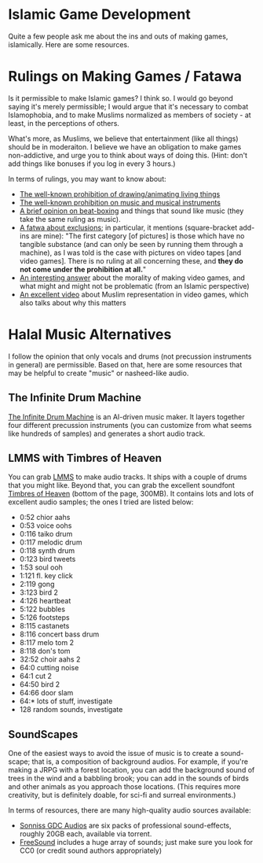 # Islamic Game Development

Quite a few people ask me about the ins and outs of making games, islamically. Here are some resources.

# Rulings on Making Games / Fatawa

Is it permissible to make Islamic games? I think so. I would go beyond saying it's merely permissible; I would argue that it's necessary to combat Islamophobia, and to make Muslims normalized as members of society - at least, in the perceptions of others.

What's more, as Muslims, we believe that entertainment (like all things) should be in moderaiton. I believe we have an obligation to make games non-addictive, and urge you to think about ways of doing this. (Hint: don't add things like bonuses if you log in every 3 hours.)

In terms of rulings, you may want to know about:

- [The well-known prohibition of drawing/animating living things](https://islamqa.info/en/answers/39806/ruling-on-drawing-animate-beings)
- [The well-known prohibition on music and musical instruments](https://islamqa.info/en/answers/5000/ruling-on-music-singing-and-dancing)
- [A brief opinion on beat-boxing](https://islamqa.info/en/answers/1867/sounds-produced-by-mouth-which-sound-like-musical-instruments) and things that sound like music (they take the same ruling as music).
- [A fatwa about exclusions](https://islamqa.com/en/answers/10326/tv-and-movie-pictures-and-video-pictures); in particular, it mentions (square-bracket add-ins are mine): "The first category [of pictures] is those which have no tangible substance (and can only be seen by running them through a machine), as I was told is the case with pictures on video tapes [and video games]. There is no ruling at all concerning these, and **they do not come under the prohibition at all.**"
- [An interesting answer](https://islam.stackexchange.com/a/24858) about the morality of making video games, and what might and might not be problematic (from an Islamic perspective)
- [An excellent video](https://www.youtube.com/watch?v=p4MHV15n-Lw) about Muslim representation in video games, which also talks about why this matters

# Halal Music Alternatives

I follow the opinion that only vocals and drums (not precussion instruments in general) are permissible. Based on that, here are some resources that may be helpful to create "music" or nasheed-like audio.

## The Infinite Drum Machine

[The Infinite Drum Machine](https://experiments.withgoogle.com/ai/drum-machine/view/) is an AI-driven music maker. It layers together four different precussion instruments (you can customize from what seems like hundreds of samples) and generates a short audio track.

## LMMS with Timbres of Heaven

You can grab [LMMS](https://lmms.io) to make audio tracks. It ships with a couple of drums that you might like. Beyond that, you can grab the excellent soundfont [Timbres of Heaven](http://midkar.com/soundfonts/) (bottom of the page, 300MB). It contains lots and lots of excellent audio samples; the ones I tried are listed below:

- 0:52    chior aahs
- 0:53    voice oohs
- 0:116   taiko drum
- 0:117   melodic drum
- 0:118   synth drum
- 0:123   bird tweets 
- 1:53    soul ooh
- 1:121   fl. key click
- 2:119   gong
- 3:123   bird 2
- 4:126   heartbeat
- 5:122   bubbles
- 5:126   footsteps
- 8:115   castanets
- 8:116   concert bass drum
- 8:117   melo tom 2
- 8:118   don's tom
- 32:52   choir aahs 2
- 64:0    cutting noise
- 64:1    cut 2
- 64:50   bird 2
- 64:66   door slam
- 64:*    lots of stuff, investigate
- 128     random sounds, investigate

## SoundScapes

One of the easiest ways to avoid the issue of music is to create a sound-scape; that is, a composition of background audios. For example, if you're making a JRPG with a forest location, you can add the background sound of trees in the wind and a babbling brook; you can add in the sounds of birds and other animals as you approach those locations. (This requires more creativity, but is definitely doable, for sci-fi and surreal environments.)

In terms of resources, there are many high-quality audio sources available:

- [Sonniss GDC Audios](https://sonniss.com/gameaudiogdc) are six packs of professional sound-effects, roughly 20GB each, available via torrent.
- [FreeSound](http://freesound.org) includes a huge array of sounds; just make sure you look for CC0 (or credit sound authors appropriately)

